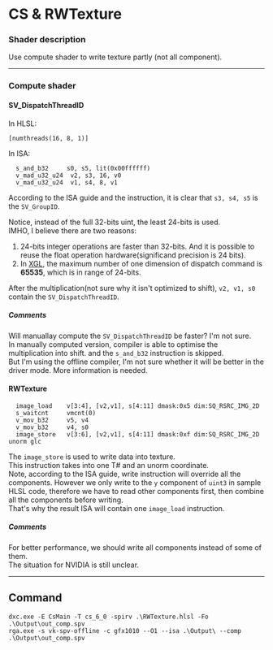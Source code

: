 # CS & RWTexture
### Shader description
Use compute shader to write texture partly (not all component).  

---
### Compute shader
#### SV_DispatchThreadID
In HLSL:
```
[numthreads(16, 8, 1)]
```
In ISA:
```
  s_and_b32     s0, s5, lit(0x00ffffff)
  v_mad_u32_u24  v2, s3, 16, v0
  v_mad_u32_u24  v1, s4, 8, v1
```
According to the ISA guide and the instruction, it is clear that `s3, s4, s5` is the `SV_GroupID`.  

Notice, instead of the full 32-bits uint, the least 24-bits is used.  
IMHO, I believe there are two reasons:  

1. 24-bits integer operations are faster than 32-bits.
And it is possible to reuse the float operation hardware(significand precision is 24 bits).  
2. In [XGL](https://github.com/GPUOpen-Drivers/xgl), the maximum number of one dimension of dispatch command is **65535**, which is in range of 24-bits.  

After the multiplication(not sure why it isn't optimized to shift), `v2, v1, s0` contain the `SV_DispatchThreadID`.  

##### Comments
Will manuallay compute the `SV_DispatchThreadID` be faster? I'm  not sure.  
In manually computed version, compiler is able to optimise the multiplication into shift. and the `s_and_b32` instruction is skipped.  
But I'm using the offline compiler, I'm not sure whether it will be better in the driver mode. More information is needed.

#### RWTexture
```
  image_load    v[3:4], [v2,v1], s[4:11] dmask:0x5 dim:SQ_RSRC_IMG_2D
  s_waitcnt     vmcnt(0)
  v_mov_b32     v5, v4
  v_mov_b32     v4, s0
  image_store   v[3:6], [v2,v1], s[4:11] dmask:0xf dim:SQ_RSRC_IMG_2D unorm glc
```
The `image_store` is used to write data into texture.  
This instruction takes into one T# and an unorm coordinate.  
Note, according to the ISA guide, write instruction will override all the components.
However we only write to the `y` component of `uint3` in sample HLSL code,
therefore we have to read other components first, then combine all the components before writing.  
That's why the result ISA will contain one `image_load` instruction.  

##### Comments
For better performance, we should write all components instead of some of them.  
The situation for NVIDIA is still unclear.

---
## Command
```
dxc.exe -E CsMain -T cs_6_0 -spirv .\RWTexture.hlsl -Fo .\Output\out_comp.spv
rga.exe -s vk-spv-offline -c gfx1010 --O1 --isa .\Output\ --comp .\Output\out_comp.spv
```
